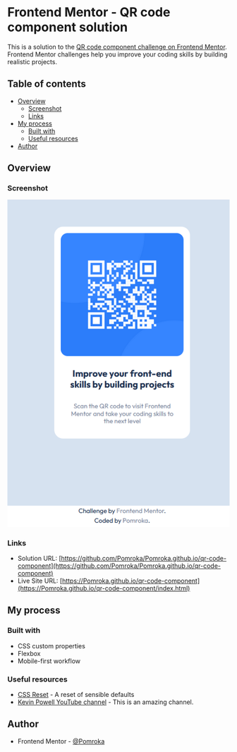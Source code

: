 # Frontend Mentor - QR code component solution

This is a solution to the [QR code component challenge on Frontend Mentor](https://www.frontendmentor.io/challenges/qr-code-component-iux_sIO_H). Frontend Mentor challenges help you improve your coding skills by building realistic projects. 

## Table of contents

- [Overview](#overview)
  - [Screenshot](#screenshot)
  - [Links](#links)
- [My process](#my-process)
  - [Built with](#built-with)
  - [Useful resources](#useful-resources)
- [Author](#author)

## Overview

### Screenshot

![Page screenshot](screenshot.png)  

### Links

- Solution URL: [https://github.com/Pomroka/Pomroka.github.io/qr-code-component](https://github.com/Pomroka/Pomroka.github.io/qr-code-component)
- Live Site URL: [https://Pomroka.github.io/qr-code-component](https://Pomroka.github.io/qr-code-component/index.html)

## My process

### Built with

- CSS custom properties
- Flexbox
- Mobile-first workflow

### Useful resources

- [CSS Reset](https://piccalil.li/blog/a-modern-css-reset/) - A reset of sensible defaults
- [Kevin Powell YouTube channel](https://www.youtube.com/@KevinPowell) - This is an amazing channel.

## Author

- Frontend Mentor - [@Pomroka](https://www.frontendmentor.io/profile/Pomroka)
